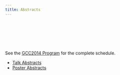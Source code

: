 ```yaml
---
title: Abstracts
---
```

<slot name="/events/gcc2014/header" />

<br /><br />



<slot name="/events/gcc2014/linkbox" />


<br /><br />

See the [GCC2014 Program](/src/events/gcc2014/program/index.md) for the complete schedule.

* [Talk Abstracts](/src/events/gcc2014/abstracts/talks/index.md)
* [Poster Abstracts](/src/events/gcc2014/abstracts/posters/index.md)
